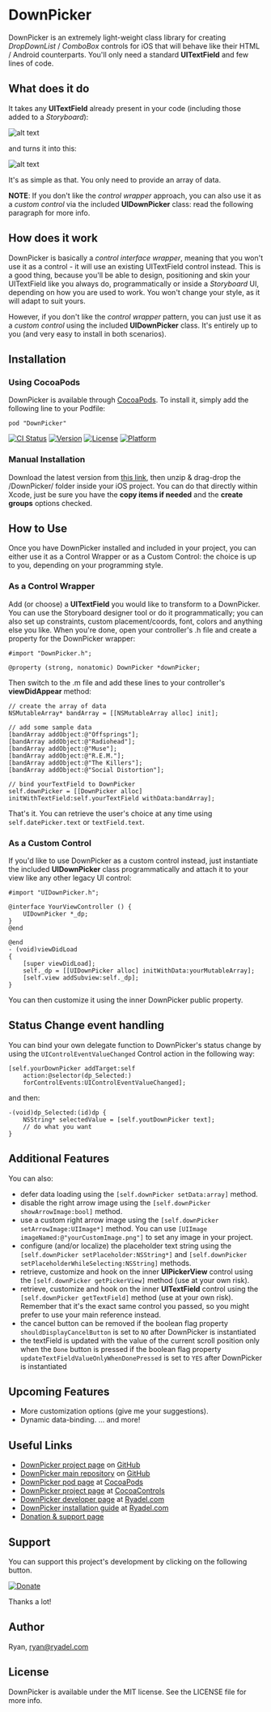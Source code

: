 # DownPicker

DownPicker is an extremely light-weight class library for creating *DropDownList* / *ComboBox* controls for iOS that will behave like their HTML / Android counterparts.
You'll only need a standard **UITextField** and few lines of code.


## What does it do

It takes any **UITextField** already present in your code (including those added to a *Storyboard*):

![alt text](https://raw.githubusercontent.com/Darkseal/DownPicker/gh-pages/images/DownPicker/UITextField.base.png "Here's a standard UITextField")

and turns it into this:

![alt text](https://raw.githubusercontent.com/Darkseal/DownPicker/gh-pages/images/DownPicker/UITextField.DownPicker.png "Here's a DownPicker control")

It's as simple as that. You only need to provide an array of data.

**NOTE**: If you don't like the *control wrapper* approach, you can also use it as a *custom control* via the included **UIDownPicker** class: read the following paragraph for more info.


## How does it work

DownPicker is basically a *control interface wrapper*, meaning that you won't use it as a control - it will use an existing UITextField control instead.
This is a good thing, because you'll be able to design, positioning and skin your UITextField like you always do, programmatically or inside a *Storyboard* UI, depending on how you are used to work. You won't change your style, as it will adapt to suit yours.

However, if you don't like the *control wrapper* pattern, you can just use it as a *custom control* using the included **UIDownPicker** class. It's entirely up to you (and very easy to install in both scenarios).


## Installation

### Using CocoaPods

DownPicker is available through [CocoaPods](http://cocoapods.org). To install it, simply add the following line to your Podfile:

`pod "DownPicker"`

[![CI Status](http://img.shields.io/travis/Darkseal/DownPicker.svg?style=flat)](https://travis-ci.org/Darkseal/DownPicker)
[![Version](https://img.shields.io/cocoapods/v/DownPicker.svg?style=flat)](http://cocoapods.org/pods/DownPicker)
[![License](https://img.shields.io/cocoapods/l/DownPicker.svg?style=flat)](http://cocoapods.org/pods/DownPicker)
[![Platform](https://img.shields.io/cocoapods/p/DownPicker.svg?style=flat)](http://cocoapods.org/pods/DownPicker)

### Manual Installation

Download the latest version from [this link](https://github.com/Darkseal/DownPicker/archive/master.zip), 
then unzip & drag-drop the /DownPicker/ folder inside your iOS project. You can do that directly within Xcode,
just be sure you have the **copy items if needed** and the **create groups** options checked.


## How to Use

Once you have DownPicker installed and included in your project, you can either use it as a Control Wrapper or as a Custom Control: the choice is up to you, depending on your programming style.

### As a Control Wrapper

Add (or choose) a **UITextField** you would like to transform to a DownPicker. You can use the Storyboard designer tool or do it programmatically; you can also set up constraints, custom placement/coords, font, colors and anything else you like. When you're done, open your controller's .h file and create a property for the DownPicker wrapper:

    #import "DownPicker.h";

    @property (strong, nonatomic) DownPicker *downPicker;

Then switch to the .m file and add these lines to your controller's **viewDidAppear** method:

    // create the array of data
    NSMutableArray* bandArray = [[NSMutableArray alloc] init];

    // add some sample data
    [bandArray addObject:@"Offsprings"];
    [bandArray addObject:@"Radiohead"];
    [bandArray addObject:@"Muse"];
    [bandArray addObject:@"R.E.M."];
    [bandArray addObject:@"The Killers"];
    [bandArray addObject:@"Social Distortion"];

    // bind yourTextField to DownPicker
    self.downPicker = [[DownPicker alloc] initWithTextField:self.yourTextField withData:bandArray];

That's it. You can retrieve the user's choice at any time using `self.datePicker.text` or `textField.text`.

### As a Custom Control
If you'd like to use DownPicker as a custom control instead, just instantiate the included **UIDownPicker** class programmatically and attach it to your view like any other legacy UI control:

    #import "UIDownPicker.h";

    @interface YourViewController () {
        UIDownPicker *_dp;
    }
    @end

    @end
    - (void)viewDidLoad
    {
        [super viewDidLoad];
        self._dp = [[UIDownPicker alloc] initWithData:yourMutableArray];
        [self.view addSubview:self._dp]; 
    }
    
You can then customize it using the inner DownPicker public property.

## Status Change event handling
You can bind your own delegate function to DownPicker's status change by using the `UIControlEventValueChanged` Control action in the following way:

    [self.yourDownPicker addTarget:self 
        action:@selector(dp_Selected:)
        forControlEvents:UIControlEventValueChanged];

and then:

    -(void)dp_Selected:(id)dp {
        NSString* selectedValue = [self.youtDownPicker text];
        // do what you want
    }


## Additional Features

You can also:
- defer data loading using the `[self.downPicker setData:array]` method.
- disable the right arrow image using the `[self.downPicker showArrowImage:bool]` method.
- use a custom right arrow image using the `[self.downPicker setArrowImage:UIImage*]` method. 
You can use `[UIImage imageNamed:@"yourCustomImage.png"]` to set any image in your project.
- configure (and/or localize) the placeholder text string using the `[self.downPicker setPlaceholder:NSString*]` and `[self.downPicker setPlaceholderWhileSelecting:NSString]` methods.
- retrieve, customize and hook on the inner **UIPickerView** control using the `[self.downPicker getPickerView]` method (use at your own risk).
- retrieve, customize and hook on the inner **UITextField** control using the `[self.downPicker getTextField]` method (use at your own risk). Remember that it's the exact same control you passed, so you might prefer to use your main reference instead.
- the cancel button can be removed if the boolean flag property `shouldDisplayCancelButton` is set to `NO` after DownPicker is instantiated
- the textField is updated with the value of the current scroll position only when the `Done` button is pressed if the boolean flag property `updateTextFieldValueOnlyWhenDonePressed` is set to `YES` after DownPicker is instantiated

## Upcoming Features

- More customization options (give me your suggestions).
- Dynamic data-binding.
... and more!


## Useful Links
- [DownPicker project page](http://darkseal.github.io/DownPicker/) on [GitHub](https://github.com)
- [DownPicker main repository](https://github.com/Darkseal/DownPicker) on [GitHub](https://github.com)
- [DownPicker pod page](http://cocoapods.org/pods/DownPicker) at [CocoaPods](http://cocoapods.org/)
- [DownPicker project page](https://www.cocoacontrols.com/controls/downpicker) at [CocoaControls](https://www.cocoacontrols.com)
- [DownPicker developer page](http://www.ryadel.com/works/downpicker/) at [Ryadel.com](http://www.ryadel.com/)
- [DownPicker installation guide](http://www.ryadel.com/downpicker-dropdownlist-combobox-ios-xcode-in-objective-c/) at [Ryadel.com](http://www.ryadel.com/)
- [Donation & support page](https://www.paypal.com/cgi-bin/webscr?cmd=_s-xclick&hosted_button_id=F576E73P5X526)


## Support

You can support this project's development by clicking on the following button.

[<img src="https://www.paypalobjects.com/en_US/i/btn/btn_donate_LG.gif" border="0" alt="Donate">](https://www.paypal.com/cgi-bin/webscr?cmd=_s-xclick&hosted_button_id=F576E73P5X526)

Thanks a lot!


## Author

Ryan, ryan@ryadel.com


## License

DownPicker is available under the MIT license. See the LICENSE file for more info.
